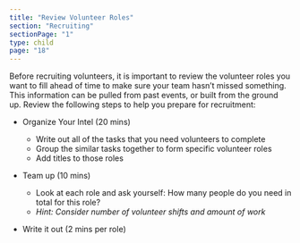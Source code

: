 ```yaml
---
title: "Review Volunteer Roles"
section: "Recruiting"
sectionPage: "1"
type: child
page: "18"
---
```


Before recruiting volunteers, it is important to review the volunteer roles you want to fill ahead of time to make sure your team hasn’t missed something. This information can be pulled from past events, or built from the ground up. Review the following steps to help you prepare for recruitment:

- Organize Your Intel (20 mins)

  - Write out all of the tasks that you need volunteers to complete
  - Group the similar tasks together to form specific volunteer roles
  - Add titles to those roles

- Team up (10 mins)

  - Look at each role and ask yourself: How many people do you need in total for this role?
  - _Hint: Consider number of volunteer shifts and amount of work_

- Write it out (2 mins per role)
